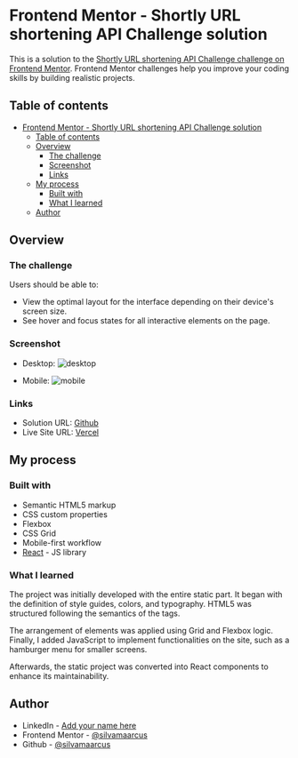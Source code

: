 # Frontend Mentor - Shortly URL shortening API Challenge solution

This is a solution to the [Shortly URL shortening API Challenge challenge on Frontend Mentor](https://www.frontendmentor.io/challenges/url-shortening-api-landing-page-2ce3ob-G). Frontend Mentor challenges help you improve your coding skills by building realistic projects.  

## Table of contents

- [Frontend Mentor - Shortly URL shortening API Challenge solution](#frontend-mentor---shortly-url-shortening-api-challenge-solution)
  - [Table of contents](#table-of-contents)
  - [Overview](#overview)
    - [The challenge](#the-challenge)
    - [Screenshot](#screenshot)
    - [Links](#links)
  - [My process](#my-process)
    - [Built with](#built-with)
    - [What I learned](#what-i-learned)
  - [Author](#author)


## Overview

### The challenge

Users should be able to:

- View the optimal layout for the interface depending on their device's screen size.
- See hover and focus states for all interactive elements on the page.

### Screenshot
- Desktop:
![desktop](https://github.com/silvamaarcus/news-homepage/assets/75142775/5e4b783c-5fca-4f7c-921c-507fe81986ce)

- Mobile: 
![mobile](https://github.com/silvamaarcus/news-homepage/assets/75142775/0a0742c0-357e-48af-9806-40c68cd4b138)


### Links

- Solution URL: [Github](https://github.com/silvamaarcus/url-short)
- Live Site URL: [Vercel]()

## My process

### Built with

- Semantic HTML5 markup
- CSS custom properties
- Flexbox
- CSS Grid
- Mobile-first workflow
- [React](https://reactjs.org/) - JS library


### What I learned

The project was initially developed with the entire static part. It began with the definition of style guides, colors, and typography. HTML5 was structured following the semantics of the tags. 

The arrangement of elements was applied using Grid and Flexbox logic. Finally, I added JavaScript to implement functionalities on the site, such as a hamburger menu for smaller screens.

Afterwards, the static project was converted into React components to enhance its maintainability.

## Author

- LinkedIn - [Add your name here](https://www.linkedin.com/in/silvamaarcus/)
- Frontend Mentor - [@silvamaarcus](https://www.frontendmentor.io/profile/silvamaarcus)
- Github - [@silvamaarcus](https://github.com/silvamaarcus)